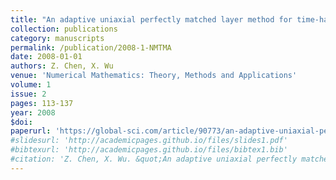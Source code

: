 ```yaml
---
title: "An adaptive uniaxial perfectly matched layer method for time-harmonic scattering problems"
collection: publications
category: manuscripts
permalink: /publication/2008-1-NMTMA
date: 2008-01-01
authors: Z. Chen, X. Wu
venue: 'Numerical Mathematics: Theory, Methods and Applications'
volume: 1
issue: 2
pages: 113-137
year: 2008
$doi:
paperurl: 'https://global-sci.com/article/90773/an-adaptive-uniaxial-perfectly-matched-layer-method-for-time-harmonic-scattering-problems'
#slidesurl: 'http://academicpages.github.io/files/slides1.pdf'
#bibtexurl: 'http://academicpages.github.io/files/bibtex1.bib'
#citation: 'Z. Chen, X. Wu. &quot;An adaptive uniaxial perfectly matched layer method for time-harmonic scattering problems.&quot; <i>Numerical Mathematics: Theory, Methods and Applications</i>. 1(2), 113-137, 2008.'
---
```

